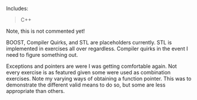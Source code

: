 Includes:
>C++

Note, this is not commented yet!

BOOST, Compiler Quirks, and STL are placeholders currently. STL is implemented in exercises all over regardless. Compiler quirks in the event I need to figure something out.

Exceptions and pointers are were I was getting comfortable again. Not every exercise is as featured given some were used as combination exercises. Note my varying ways of obtaining a function pointer. This was to demonstrate the different valid means to do so, but some are less appropriate than others.
